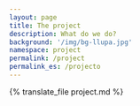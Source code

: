 ```yaml
---
layout: page
title: The project
description: What do we do?
background: '/img/bg-llupa.jpg'
namespace: project
permalink: /project
permalink_es: /projecto
---
```


{% translate_file project.md %}
